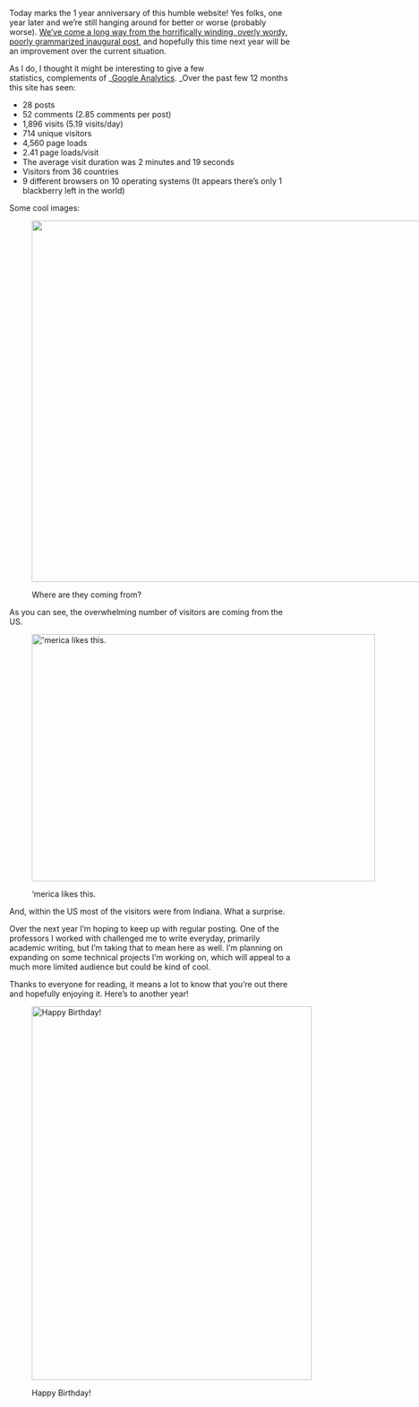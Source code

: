 Today marks the 1 year anniversary of this humble website! Yes folks, one year later and we&#8217;re still hanging around for better or worse (probably worse). <a title="Danmark" href="http://www.nickrobison.com/2012/01/26/danmark/" target="_blank">We&#8217;ve come a long way from the horrifically winding, overly wordy, poorly grammarized inaugural post</a>, and hopefully this time next year will be an improvement over the current situation.

As I do, I thought it might be interesting to give a few statistics, complements of _<a title="The Googles" href="http://www.google.com/analytics/" target="_blank">Google Analytics</a>. _Over the past few 12 months this site has seen:



* 28 posts
* 52 comments (2.85 comments per post)
* <span style="line-height: 15px;">1,896 visits (5.19 visits/day)</span>
* 714 unique visitors
* 4,560 page loads
* 2.41 page loads/visit
* The average visit duration was 2 minutes and 19 seconds
* Visitors from 36 countries
* 9 different browsers on 10 operating systems (It appears there&#8217;s only 1 blackberry left in the world)



Some cool images:<figure id="attachment_418" style="width: 1565px" class="wp-caption aligncenter">

[<img class=" wp-image-418" title="2012WorldMap" alt="" src="https://secure.nickrobison.com:443/wp-content/uploads/2013/01/Screen-Shot-2013-01-26-at-3.18.10-PM.png" width="1565" height="645" srcset="https://files.nickrobison.com/images/2013/01/Screen-Shot-2013-01-26-at-3.18.10-PM.png 1565w, https://files.nickrobison.com/images/2013/01/Screen-Shot-2013-01-26-at-3.18.10-PM-300x123.png 300w, https://files.nickrobison.com/images/2013/01/Screen-Shot-2013-01-26-at-3.18.10-PM-1024x422.png 1024w, https://files.nickrobison.com/images/2013/01/Screen-Shot-2013-01-26-at-3.18.10-PM-500x206.png 500w" sizes="(max-width: 1565px) 100vw, 1565px" />][1]<figcaption class="wp-caption-text">Where are they coming from?</figcaption></figure> 

As you can see, the overwhelming number of visitors are coming from the US.<figure id="attachment_421" style="width: 613px" class="wp-caption aligncenter">

[<img class="size-full wp-image-421" alt="'merica likes this." src="https://secure.nickrobison.com:443/wp-content/uploads/2013/01/Screen-Shot-2013-01-26-at-3.18.42-PM.png" width="613" height="441" srcset="https://files.nickrobison.com/images/2013/01/Screen-Shot-2013-01-26-at-3.18.42-PM.png 613w, https://files.nickrobison.com/images/2013/01/Screen-Shot-2013-01-26-at-3.18.42-PM-300x215.png 300w, https://files.nickrobison.com/images/2013/01/Screen-Shot-2013-01-26-at-3.18.42-PM-417x300.png 417w" sizes="(max-width: 613px) 100vw, 613px" />][2]<figcaption class="wp-caption-text">&#8216;merica likes this.</figcaption></figure> 

And, within the US most of the visitors were from Indiana. What a surprise.



Over the next year I&#8217;m hoping to keep up with regular posting. One of the professors I worked with challenged me to write everyday, primarily academic writing, but I&#8217;m taking that to mean here as well. I&#8217;m planning on expanding on some technical projects I&#8217;m working on, which will appeal to a much more limited audience but could be kind of cool.



Thanks to everyone for reading, it means a lot to know that you&#8217;re out there and hopefully enjoying it. Here&#8217;s to another year!

<figure id="attachment_423" style="width: 500px" class="wp-caption aligncenter">

[<img class="size-full wp-image-423" alt="Happy Birthday!" src="https://secure.nickrobison.com:443/wp-content/uploads/2013/01/cupcake-candles.jpg" width="500" height="667" srcset="https://files.nickrobison.com/images/2013/01/cupcake-candles.jpg 500w, https://files.nickrobison.com/images/2013/01/cupcake-candles-224x300.jpg 224w" sizes="(max-width: 500px) 100vw, 500px" />][3]<figcaption class="wp-caption-text">Happy Birthday!</figcaption></figure> 






[1]: https://secure.nickrobison.com:443/wp-content/uploads/2013/01/Screen-Shot-2013-01-26-at-3.18.10-PM.png
[2]: https://secure.nickrobison.com:443/wp-content/uploads/2013/01/Screen-Shot-2013-01-26-at-3.18.42-PM.png
[3]: https://secure.nickrobison.com:443/wp-content/uploads/2013/01/cupcake-candles.jpg